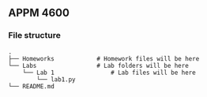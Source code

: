 ## APPM 4600

### File structure
    .
    ├── Homeworks            # Homework files will be here
    └── Labs                 # Lab folders will be here
        └── Lab 1                # Lab files will be here
            └── lab1.py   
    └── README.md
